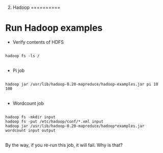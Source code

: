 2. Hadoop
==========

Run Hadoop examples
===============
* Verify contents of HDFS

<pre>
<code>
hadoop fs -ls /
</code>
</pre>

* Pi job

<pre>
<code>
hadoop jar /usr/lib/hadoop-0.20-mapreduce/hadoop-examples.jar pi 10 100
</code>
</pre>

* Wordcount job

<pre>
<code>
hadoop fs -mkdir input
hadoop fs -put /etc/hadoop/conf/*.xml input
hadoop jar /usr/lib/hadoop-0.20-mapreduce/hadoop*examples.jar wordcount input output
</code>
</pre>
By the way, if you re-run this job, it will fail. Why is that?
